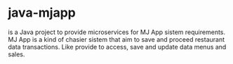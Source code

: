 # java-mjapp

is a Java project to provide microservices for MJ App sistem requirements.
MJ App is a kind of chasier sistem that aim to save and proceed restaurant data transactions. Like provide to access, save and update data menus and sales.

